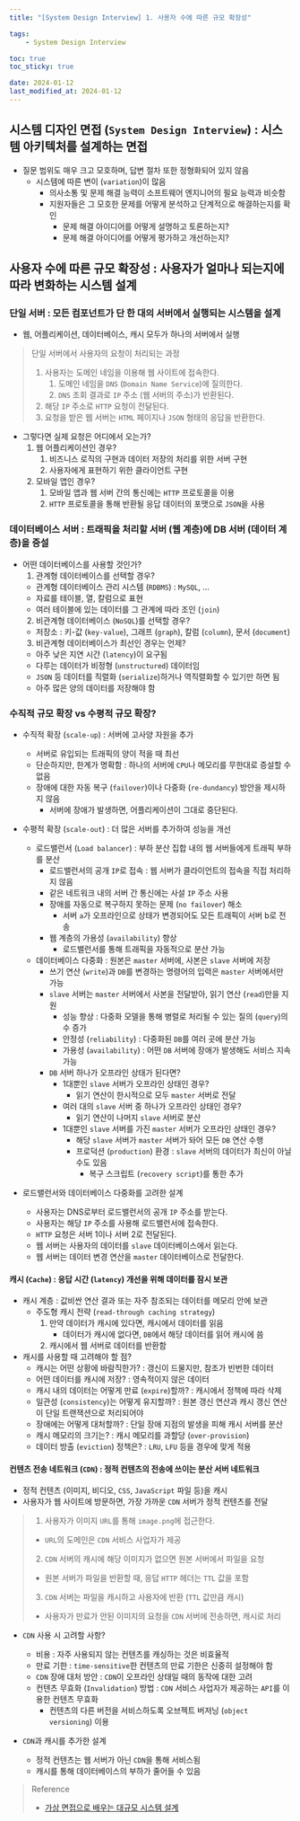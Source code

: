 ```yaml
---
title: "[System Design Interview] 1. 사용자 수에 따른 규모 확장성"

tags:
    - System Design Interview

toc: true
toc_sticky: true

date: 2024-01-12
last_modified_at: 2024-01-12
---
```


## 시스템 디자인 면접 (```System Design Interview```) : 시스템 아키텍처를 설계하는 면접

- 질문 범위도 매우 크고 모호하며, 답변 절차 또한 정형화되어 있지 않음
  - 시스템에 따른 변이 (```variation```)이 많음
    - 의사소통 및 문제 해결 능력이 소프트웨어 엔지니어의 필요 능력과 비슷함
    - 지원자들은 그 모호한 문제를 어떻게 분석하고 단계적으로 해결하는지를 확인
        - 문제 해결 아이디어를 어떻게 설명하고 토론하는지?
        - 문제 해결 아이디어를 어떻게 평가하고 개선하는지?

## 사용자 수에 따른 규모 확장성 : 사용자가 얼마나 되는지에 따라 변화하는 시스템 설계

### 단일 서버 : 모든 컴포넌트가 단 한 대의 서버에서 실행되는 시스템을 설계

- 웹, 어플리케이션, 데이터베이스, 캐시 모두가 하나의 서버에서 실행

> 단일 서버에서 사용자의 요청이 처리되는 과정
>
> 1. 사용자는 도메인 네임을 이용해 웹 사이트에 접속한다.
>    1. 도메인 네임을 ```DNS``` (```Domain Name Service```)에 질의한다.
>    2. ```DNS``` 조회 결과로 ```IP``` 주소 (웹 서버의 주소)가 반환된다.
> 2. 해당 ```IP``` 주소로 ```HTTP``` 요청이 전달된다.
> 3. 요청을 받은 웹 서버는 ```HTML``` 페이지나 ```JSON``` 형태의 응답을 반환한다.

- 그렇다면 실제 요청은 어디에서 오는가?
  1. 웹 어플리케이션인 경우?
      1. 비즈니스 로직의 구현과 데이터 저장의 처리를 위한 서버 구현
      2. 사용자에게 표현하기 위한 클라이언트 구현
  2. 모바일 앱인 경우?
      1. 모바일 앱과 웹 서버 간의 통신에는 ```HTTP``` 프로토콜을 이용
      2. ```HTTP``` 프로토콜을 통해 반환될 응답 데이터의 포맷으로 ```JSON```을 사용

### 데이터베이스 서버 : 트래픽을 처리할 서버 (웹 계층)에 DB 서버 (데이터 계층)을 증설

- 어떤 데이터베이스를 사용할 것인가?
  1. 관계형 데이터베이스를 선택할 경우?
    - 관계형 데이터베이스 관리 시스템 (```RDBMS```) : ```MySQL```, …
    - 자료를 테이블, 열, 칼럼으로 표현
    - 여러 테이블에 있는 데이터를 그 관계에 따라 조인 (```join```)
  2. 비관계형 데이터베이스 (```NoSQL```)를 선택할 경우?
    - 저장소 : 키-값 (```key-value```), 그래프 (```graph```), 칼럼 (```column```), 문서 (```document```)
  3. 비관계형 데이터베이스가 최선인 경우는 언제?
    - 아주 낮은 지연 시간 (```latency```)이 요구됨
    - 다루는 데이터가 비정형 (```unstructured```) 데이터임
    - ```JSON``` 등 데이터를 직렬화 (```serialize```)하거나 역직렬화할 수 있기만 하면 됨
    - 아주 많은 양의 데이터를 저장해야 함

### 수직적 규모 확장 vs 수평적 규모 확장?

- 수직적 확장 (```scale-up```) : 서버에 고사양 자원을 추가
  - 서버로 유입되는 트래픽의 양이 적을 때 최선
  - 단순하지만, 한계가 명확함 : 하나의 서버에 ```CPU```나 메모리를 무한대로 증설할 수 없음
  - 장애에 대한 자동 복구 (```failover```)이나 다중화 (```re-dundancy```) 방안을 제시하지 않음
    - 서버에 장애가 발생하면, 어플리케이션이 그대로 중단된다.
- 수평적 확장 (```scale-out```) : 더 많은 서버를 추가하여 성능을 개선
  - 로드밸런서 (```Load balancer```) : 부하 분산 집합 내의 웹 서버들에게 트래픽 부하를 분산
    - 로드밸런서의 공개 ```IP```로 접속 : 웹 서버가 클라이언트의 접속을 직접 처리하지 않음
    - 같은 네트워크 내의 서버 간 통신에는 사설 ```IP``` 주소 사용
    - 장애를 자동으로 복구하지 못하는 문제 (```no failover```) 해소
      - 서버 ```a```가 오프라인으로 상태가 변경되어도 모든 트래픽이 서버 b로 전송
    - 웹 계층의 가용성 (```availability```) 향상
      - 로드밸런서를 통해 트래픽을 자동적으로 분산 가능
  - 데이터베이스 다중화 : 원본은 ```master``` 서버에, 사본은 ```slave``` 서버에 저장
    - 쓰기 연산 (```write```)과 ```DB```를 변경하는 명령어의 입력은 ```master``` 서버에서만 가능
    - ```slave``` 서버는 ```master``` 서버에서 사본을 전달받아, 읽기 연산 (```read```)만을 지원 
      - 성능 향상 : 다중화 모델을 통해 병렬로 처리될 수 있는 질의 (```query```)의 수 증가
      - 안정성 (```reliability```) : 다중화된 ```DB```를 여러 곳에 분산 가능
      - 가용성 (```availability```) : 어떤 ```DB``` 서버에 장애가 발생해도 서비스 지속 가능
    - ```DB``` 서버 하나가 오프라인 상태가 된다면?
      - 1대뿐인 ```slave``` 서버가 오프라인 상태인 경우?
          - 읽기 연산이 한시적으로 모두 ```master``` 서버로 전달
      - 여러 대의 ```slave``` 서버 중 하나가 오프라인 상태인 경우?
          - 읽기 연산이 나머지 ```slave``` 서버로 분산
      - 1대뿐인 ```slave``` 서버를 가진 ```master``` 서버가 오프라인 상태인 경우?
        - 해당 ```slave``` 서버가 ```master``` 서버가 돠어 모든 ```DB``` 연산 수행
        - 프로덕션 (```production```) 환경 : ```slave``` 서버의 데이터가 최신이 아닐 수도 있음
          - 복구 스크립트 (```recovery script```)를 통한 추가

- 로드밸런서와 데이터베이스 다중화를 고려한 설계
  - 사용자는 DNS로부터 로드밸런서의 공개 ```IP``` 주소를 받는다.
  - 사용자는 해당 ```IP``` 주소를 사용해 로드밸런서에 접속한다.
  - ```HTTP``` 요청은 서버 1이나 서버 2로 전달된다.
  - 웹 서버는 사용자의 데이터를 ```slave``` 데이터베이스에서 읽는다.
  - 웹 서버는 데이터 변경 연산을 ```master``` 데이터베이스로 전달한다.

#### 캐시 (```Cache```) : 응답 시간 (```latency```) 개선을 위해 데이터를 잠시 보관

- 캐시 계층 : 값비싼 연산 결과 또는 자주 참조되는 데이터를 메모리 안에 보관
  - 주도형 캐시 전략 (```read-through caching strategy```)
    1. 만약 데이터가 캐시에 있다면, 캐시에서 데이터를 읽음
        - 데이터가 캐시에 없다면, ```DB```에서 해당 데이터를 읽어 캐시에 씀
    2. 캐시에서 웹 서버로 데이터를 반환함
- 캐시를 사용할 때 고려해야 할 점?
  - 캐시는 어떤 상황에 바람직한가? : 갱신이 드물지만, 참조가 빈번한 데이터
  - 어떤 데이터를 캐시에 저장? : 영속적이지 않은 데이터
  - 캐시 내의 데이터는 어떻게 만료 (```expire```)할까? : 캐시에서 정책에 따라 삭제
  - 일관성 (```consistency```)는 어떻게 유지할까? : 원본 갱신 연산과 캐시 갱신 연산이 단일 트랜잭션으로 처리되어야
  - 장애에는 어떻게 대처할까? : 단일 장애 지점의 발생을 피해 캐시 서버를 분산
  - 캐시 메모리의 크기는? : 캐시 메모리를 과할당 (```over-provision```)
  - 데이터 방출 (```eviction```) 정책은? : ```LRU```, ```LFU``` 등을 경우에 맞게 적용 

#### 컨텐츠 전송 네트워크 (```CDN```) : 정적 컨텐츠의 전송에 쓰이는 분산 서버 네트워크
- 정적 컨텐츠 (이미지, 비디오, ```CSS```, ```JavaScript``` 파일 등)을 캐시
- 사용자가 웹 사이트에 방문하면, 가장 가까운 ```CDN``` 서버가 정적 컨텐츠를 전달

> 1. 사용자가 이미지 ```URL```를 통해 ```image.png```에 접근한다.
>   - ```URL```의 도메인은 ```CDN``` 서비스 사업자가 제공
> 2. ```CDN``` 서버의 캐시에 해당 이미지가 없으면 원본 서버에서 파일을 요청
>   - 원본 서버가 파일을 반환할 때, 응답 ```HTTP``` 헤더는 ```TTL``` 값을 포함
> 3. ```CDN``` 서버는 파일을 캐시하고 사용자에 반환 (```TTL``` 값만큼 캐시)
>   - 사용자가 만료가 안된 이미지의 요청을 ```CDN``` 서버에 전송하면, 캐시로 처리

- ```CDN``` 사용 시 고려할 사항?
  - 비용 : 자주 사용되지 않는 컨텐츠를 캐싱하는 것은 비효율적
  - 만료 기한 : ```time-sensitive```한 컨텐츠의 만료 기한은 신중히 설정해야 함
  - ```CDN``` 장애 대처 방안 : ```CDN```이 오프라인 상태일 때의 동작에 대한 고려
  - 컨텐츠 무효화 (```Invalidation```) 방법 : ```CDN``` 서비스 사업자가 제공하는 ```API```를 이용한 컨텐츠 무효화
    - 컨텐츠의 다른 버전을 서비스하도록 오브젝트 버저닝 (```object versioning```) 이용

- ```CDN```과 캐시를 추가한 설계
  - 정적 컨텐츠는 웹 서버가 아닌 ```CDN```을 통해 서비스됨
  - 캐시를 통해 데이터베이스의 부하가 줄어들 수 있음


> Reference
>
> - <a href="https://www.aladin.co.kr/shop/wproduct.aspx?ItemId=278536695">가상 면접으로 배우는 대규모 시스템 설계</a>